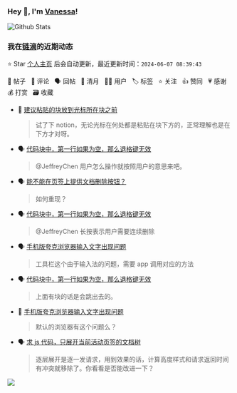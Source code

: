 ### Hey 👋, I'm [Vanessa](http://vanessa.b3log.org/)!

![Github Stats](https://github-readme-stats.vercel.app/api?username=Vanessa219&show_icons=true)

<!--events start -->

### 我在[链滴](https://ld246.com)的近期动态

⭐️ Star [个人主页](https://github.com/Vanessa219/Vanessa219) 后会自动更新，最近更新时间：`2024-06-07 08:39:43`

📝 帖子 &nbsp; 💬 评论 &nbsp; 🗣 回帖 &nbsp; 🌙 清月 &nbsp; 👨‍💻 用户 &nbsp; 🏷️ 标签 &nbsp; ⭐️ 关注 &nbsp; 👍 赞同 &nbsp; 💗 感谢 &nbsp; 💰 打赏 &nbsp; 🗃 收藏

* 💬 [建议粘贴的块放到光标所在块之前](https://ld246.com/article/1717561430343/comment/1717637625220#comments)

  > 试了下 notion，无论光标在何处都是粘贴在块下方的，正常理解也是在下方才对呀。
* 🗣 [代码块中，第一行如果为空，那么退格键无效](https://ld246.com/article/1717394313379/comment/1717395572594#comments)

  > @JeffreyChen 用户怎么操作就按照用户的意思来吧。
* 🗣 [能不能在页签上提供文档删除按钮？](https://ld246.com/article/1717495142035/comment/1717495323154#comments)

  > 如何重现？
* 🗣 [代码块中，第一行如果为空，那么退格键无效](https://ld246.com/article/1717394313379/comment/1717395572594#comments)

  > @JeffreyChen 长按表示用户需要连续删除
* 🗣 [手机版夸克浏览器输入文字出现问题](https://ld246.com/article/1717426154279/comment/1717481964404#comments)

  > 工具栏这个由于输入法的问题，需要 app 调用对应的方法
* 🗣 [代码块中，第一行如果为空，那么退格键无效](https://ld246.com/article/1717394313379/comment/1717395572594#comments)

  > 上面有块的话是会跳出去的。
* 💬 [手机版夸克浏览器输入文字出现问题](https://ld246.com/article/1717426154279/comment/1717464780158#comments)

  > 默认的浏览器有这个问题么？
* 🗣 [求 js 代码，只展开当前活动页签的文档树](https://ld246.com/article/1717306355600/comment/1717335499749#comments)

  > 逐层展开是逐一发请求，用到效果的话，计算高度样式和请求返回时间有冲突就移除了。你看看是否能改进一下？


<!--events end -->

<a title="Hits" target="_blank" href="https://github.com/Vanessa219/Vanessa219"><img src="https://hits.b3log.org/Vanessa219/Vanessa219.svg"></a>
